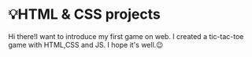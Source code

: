 # 💡HTML & CSS projects
Hi there!I want to introduce my first game on web. I created a tic-tac-toe game with HTML,CSS and JS. I hope it's well.😉
